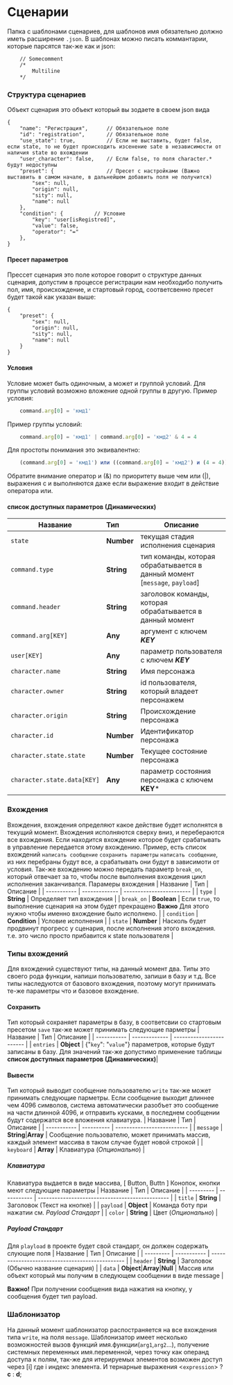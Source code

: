 # Сценарии
Папка с шаблонами сценариев, для шаблонов имя обязательно должно иметь расширение `.json`.
В шаблонах можно писать коммантарии, которые парсятся так-же как и json:
```jsonc
    // Somecomment
    /*
        Multiline
    */
```

### Структура сценариев
Объект сценария это объект который вы зодаете в своем json вида 
```jsonc
{
    "name": "Регистрация",      // Обязательное поле
    "id": "registration",       // Обязательное поле
    "use_state": true,          // Если не выставить, будет false, если state, то не будет происходить изсенение sate в независимости от наличия state во вхождении
    "user_character": false,    // Если false, то поля character.* будут недоступны
    "preset": {                 // Пресет с настройками (Важно выставить в самом начале, в дальнейшем добавить поля не получится)
        "sex": null,        
        "origin": null,
        "sity": null,
        "name": null
    },
    "condition": {          // Условие
        "key": "user[isRegistred]",
        "value": false,
        "operator": "="
    },
}
```

#### Пресет параметров
Прессет сценария это поле которое говорит о структуре данных сценария, допустим в процессе регистрации нам необходибо получить пол, имя, происхождение, и стартовый город, соответсвенно пресет будет такой как указан выше:
```jsonc
{
    "preset": {
        "sex": null,        
        "origin": null,
        "sity": null,
        "name": null
    }
}
```

#### Условия
Условие может быть одиночным, а может и группой условий. Для группы условий возможно вложение одной группы в другую. Пример условия:
```js
    command.arg[0] = 'кмд1'
```
Пример группы условий:
```js
    command.arg[0] = 'кмд1' | command.arg[0] = 'кмд2' & 4 = 4
```
Для простоты понимания это эквивалентно:
```js
    (command.arg[0] = 'кмд1') или ((command.arg[0] = 'кмд2') и (4 = 4))
```
Обратите внимание оператор и (&) по приоритету выше чем или (|), выражения с и выполняются даже если выражение входит в действие оператора или.

#### список доступных параметров (Динамических)
| Название           | Тип        | Описание                                                        |
| ------------------ |:---------- | --------------------------------------------------------------- |
| `state`            | **Number** | текущая стадия исполнения сценария                              |
| `command.type`     | **String** | тип команды, которая обрабатывается в данный момент [`message`, `payload`] |
| `command.header`   | **String** | заголовок команды, которая обрабатывается в данный момент       |
| `command.arg[KEY]` | **Any**    | аргумент с ключем ***KEY***                                     |
| `user[KEY]`        | **Any**    | параметр пользователя с ключем ***KEY***                        |
| `character.name`              | **String**    | Имя персонажа                                     |
| `character.owner`             | **String**    | id пользователя, который владеет персонажем       |
| `character.origin`            | **String**    | Происхождение персонажа                           |
| `character.id`                | **Number**    | Идентификатор персонажа                           |
| `character.state.state`       | **Number**    | Текущее состояние персонажа                       |
| `character.state.data[KEY]`   | **Any**       | параметр состояния персонажа с ключем **KEY***    |

### Вхождения
Вхождения, вхождения определяют какое действие будет исполнятся в текущий момент. Вхождения исполняются сверху вниз, и перебераются все вхождения. Если находится вхождение которое будет срабатывать в управление передается этому вхождению. Пример, есть список вхождений `написать сообщение` `сохранить параметры` `написать сообщение`, из них перебраны будут все, а срабатывать они будут в зависимоти от условия. Так-же вхождению можно передать параметр `break_on`, который отвечает за то, чтобы после выполнения вхождения цикл исполнения заканчивался. Парамеры вхождения
| Название    | Тип           | Описание                 |
| ----------- | ------------- | ------------------------ |
| `type`      | **String**    | Определяет тип вхождения |
| `break_on`  | **Boolean**   | Если `true`, то выполнение сценария на этом будет прекращено **Важно** Для этого нужно чтобы именно вхождение было исполнено.   |
| `condition` | **Condition** | Условие исполнения       |
| `state`     | **Number**    | Насколь будет продвинут прогресс у сценария, после исполнения этого вхождения. т.е. это число просто прибавится к state пользователя |

### Типы вхождений
Для вхождений существуют типы, на данный момент два. Типы это своего рода функции, напиши пользователю, запиши в базу и т.д. Все типы наследуются от базового вхождения, поэтому могут принимать те-же параметры что и базовое вхождение.

#### Сохранить
Тип который сохраняет параметры в базу, в соответсвии со стартовым пресетом `save` так-же может принимать следующие парметры
| Название    | Тип           | Описание                 |
| ----------- | ------------- | ------------------------ |
| `entries`   | **Object**    | {"`key`": "`value`"} параметров, которые будут записаны в базу. Для значений так-же допустимо применение таблицы **список доступных параметров (Динамических)**|

#### Вывести
Тип который выводит сообщение пользователю `write` так-же может принимать следующие парметры. Если сообщение выходит длиннее чем 4096 символов, система автоматически разобъет это сообщение на части длинной 4096, и отправить кусками, в последнем сообщении будут содержатся все вложения клавиатура.
| Название    | Тип        | Описание                   |
| ----------- | ---------- | -------------------------- |
| `message`   | **String**|**Array** | Сообщение пользователю, может принимать массив, каждый элемент массива в таком случае будет новой строкой              |
| `keyboard`  | **Array**  | Клавиатура (*Опционально*) |

##### Клавиатура
Клавиатура выдается в виде массива, [ Button, Buttn ] Конопок, кнопки меют следующие параметры
| Название  | Тип         | Описание                                        |
| --------- | ----------- | ----------------------------------------------- |
| `title`   | **String**  | Заголовок (Текст на кнопке)                     |
| `payload` | **Object**  | Команда боту при нажатии см. *Payload Стандарт* |
| `color`   | **String**  | Цвет (*Опционально*)                            |

##### Payload Стандарт
Для `playload` в проекте будет свой стандарт, он должен содержать слующие поля
| Название  | Тип         | Описание                                        |
| --------- | ----------- | ----------------------------------------------- |
| `header`  | **String**  | Заголовок (Обычно название сценария)                     |
| `data`    | **Object**\|**Array**\|**Null**  | Массив или объект который мы получим в следующем сообщении в виде message |

**Важно!** При получении сообщения вида нажатия на кнопку, у сообщения будет тип payload.

### Шаблонизатор
На данный момент шаблонизатор распостраняется на все вхождения типа `write`, на поля `message`. Шаблонизатор имеет несколько возможностей вызов функций имя.функции(`arg1`,`arg2`...), получение системных переменных имя.переменной, через точку как операнд доступа к полям, так-же для итерируемых элементов возможен доступ через [i] где i индекс элемента. И тернарные выражения <`expression`> ? **c** : **d**;
